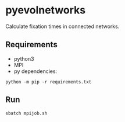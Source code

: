 # pyevolnetworks

Calculate fixation times in connected networks.

## Requirements
* python3
* MPI
* py dependencies:
```shell
python -m pip -r requirements.txt
```

## Run
```shell
sbatch mpijob.sh
```




